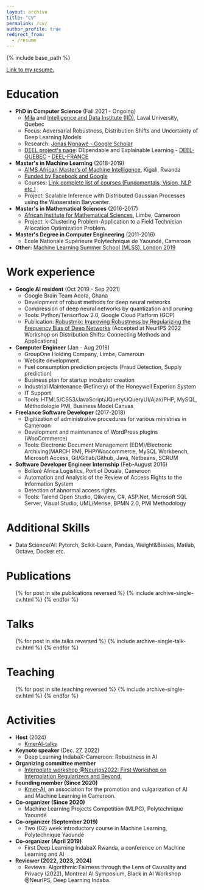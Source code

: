 ```yaml
---
layout: archive
title: "CV"
permalink: /cv/
author_profile: true
redirect_from:
  - /resume
---
```


{% include base_path %}

[Link to my resume.](http://ngnawejonas.github.io/files/ngnawejonas-resume.pdf)

Education
======
* **PhD in Computer Science** (Fall 2021 - Ongoing)
    * [Mila](https://mila.quebec/en/directory/jonas-ngnawe) and [Intelligence and Data Institute (IID)](https://iid.ulaval.ca/), Laval University, Quebec
    * Focus: Adversarial Robustness, Distribution Shifts and Uncertainty of Deep Learning Models
    * Research: [Jonas Ngnawé - Google Scholar](https://scholar.google.com/citations?user=KwAxSFsAAAAJ&hl=fr)
    * [DEEL project's page](https://deel.quebec/en/projets/axe1-robustesse/projet-2/): DEpendable and Explainable Learning - [DEEL-QUEBEC](https://deel.quebec/) - [DEEL-FRANCE](https://www.deel.ai/)
* **Master's in Machine Learning** (2018-2019)
    * [AIMS African Master’s of Machine Intelligence](https://aimsammi.org/), Kigali, Rwanda
    * [Funded by Facebook and Google](https://youtu.be/5Ssn-KYvdy0?si=6YJePlZg3ykAm2Cg)
    * Courses: [Link complete list of courses (Fundamentals, Vision, NLP etc.)](https://github.com/ngnawejonas/AMMI_Courses_2018-2019)
    * Project: Scalable Inference with Distributed Gaussian Processes using the Wasserstein Barycenter.
* **Master's in Mathematical Sciences** (2016-2017)
    * [African Institute for Mathematical Sciences](https://aims-cameroon.org/), Limbe, Cameroon
    * Project: k-Clustering Problem-Application to a Field Technician Allocation Optimization Problem.
* **Master's Degree in Computer Engineering** (2011-2016)
    * Ecole Nationale Supérieure Polytechnique de Yaoundé, Cameroon
* **Other:** [Machine Learning Summer School (MLSS), London 2019](https://sites.google.com/view/mlss-2019#)

Work experience
======
* **Google AI resident** (Oct 2019 - Sep 2021)
    * Google Brain Team Accra, Ghana
    * Development of robust methods for deep neural networks
    * Compression of deep neural networks by quantization and pruning
    * Tools: Python/Tensorflow 2.0, Google Cloud Platform (GCP)
    * Publication: [Robustmix: Improving Robustness by Regularizing the Frequency Bias of Deep Networks](https://openreview.net/forum?id=Na64z0YpOx) (Accepted at NeurIPS 2022 Workshop on Distribution Shifts: Connecting Methods and Applications)
* **Computer Engineer** (Jan - Aug 2018)
    * GroupOne Holding Company, Limbe, Cameroun
    * Website development
    * Fuel consumption prediction projects (Fraud Detection, Supply prediction)
    * Business plan for startup incubator creation
    * Industrial Maintenance (Refinery) of the Honeywell Experion System
    * IT Support
    * Tools: HTML5/CSS3/JavaScript/JQuery/JQueryUI/Ajax/PHP, MySQL, Méthodologie PMI, Business Model Canvas 
* **Freelance Software Developer** (2017-2018)
    * Digitization of administrative procedures for various ministries in Cameroon
    * Development and maintenance of WordPress plugins (WooCommerce)
    * Tools: Electronic Document Management (EDM)/Electronic Archiving(MARCH RM), PHP/Woocommerce, MySQL Workbench, Microsoft Access, Git/Gitlab/Github, Java, Netbeans, SCRUM
* **Software Developer Engineer Internship** (Feb-August 2016)
    * Bolloré Africa Logistics, Port of Douala, Cameroon
    * Automation and Analysis of the Review of Access Rights to the Information System
    * Detection of abnormal access rights
    * Tools: Talend Open Studio, Qlikview, C#, ASP.Net, Microsoft SQL Server, Visual Studio, UML/Merise, BPMN 2.0, PMI Methodology

Additional Skills
======
* Data Science/AI: Pytorch, Scikit-Learn, Pandas, Weight&Biases, Matlab, Octave, Docker etc.

Publications
======
  <ul>{% for post in site.publications reversed %}
    {% include archive-single-cv.html %}
  {% endfor %}</ul>
  
Talks
======
  <ul>{% for post in site.talks reversed %}
    {% include archive-single-talk-cv.html  %}
  {% endfor %}</ul>
  
Teaching
======
  <ul>{% for post in site.teaching reversed %}
    {% include archive-single-cv.html %}
  {% endfor %}</ul>
  
Activities
======
* **Host** (2024)
    * [KmerAI-talks](https://kmer-ai.org/kmeraitalks.html)
* **Keynote speaker** (Dec. 27, 2022)
    * Deep Learning IndabaX-Cameroon: Robustness in AI
* **Organizing committee member**
    * [Interpolate workshop @Neurips2022: First Workshop on Interpolation Regularizers and Beyond.]((https://sites.google.com/view/interpolation-workshop))
* **Founding member (Since 2020)**
    * [Kmer-AI](https://kmer-ai.org/), an association for the promotion and vulgarization of AI and Machine Learning in Cameroon.
* **Co-organizer (Since 2020)**
    * Machine Learning Projects Competition (MLPC), Polytechnique Yaoundé
* **Co-organizer (September 2019)**
    * Two (02) week introductory course in Machine Learning, Polytechnique Yaoundé
* **Co-organizer (April 2019)**
    * First Deep Learning IndabaX Rwanda, a conference on Machine Learning and AI
* **Reviewer (2022, 2023, 2024)**
    * Reviews: Algorithmic Fairness through the Lens of Causality and Privacy (2022), Montreal AI Symposium, Black in AI Workshop @NeurIPS, Deep Learning Indaba.
